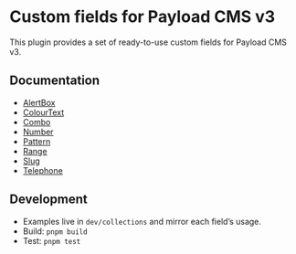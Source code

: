 # Custom fields for Payload CMS v3

This plugin provides a set of ready-to-use custom fields for Payload CMS v3.

## Documentation

- [AlertBox](docs/AlertBox.md)
- [ColourText](docs/ColourText.md)
- [Combo](docs/Combo.md)
- [Number](docs/Number.md)
- [Pattern](docs/Pattern.md)
- [Range](docs/Range.md)
- [Slug](docs/Slug.md)
- [Telephone](docs/Telephone.md)

## Development

- Examples live in `dev/collections` and mirror each field’s usage.
- Build: `pnpm build`
- Test: `pnpm test`

